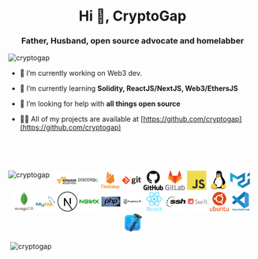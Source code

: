 <h1 align="center">Hi 👋, CryptoGap</h1>
<h3 align="center">Father, Husband, open source advocate and homelabber</h3>

<p align="left"> <img src="https://komarev.com/ghpvc/?username=cryptogap" alt="cryptogap" /> </p>

- 🔭 I’m currently working on Web3 dev.

- 🌱 I’m currently learning **Solidity, ReactJS/NextJS, Web3/EthersJS**

- 🤝 I’m looking for help with **all things open source**

- 👨‍💻 All of my projects are available at [https://github.com/cryptogap](https://github.com/cryptogap)

<br/><br/><br/>

<p><img align="left" src="https://github-readme-stats.vercel.app/api/top-langs/?username=cryptogap&layout=compact&hide=html" alt="cryptogap" /></p>

<p align="center">
<img src="https://raw.githubusercontent.com/devicons/devicon/master/icons/amazonwebservices/amazonwebservices-original-wordmark.svg" alt="aws" width="40" height="40"/> 
<img src="https://raw.githubusercontent.com/devicons/devicon/master/icons/discordjs/discordjs-original-wordmark.svg" alt="DiscordJS" width="40" height="40"/> 
<img src="https://raw.githubusercontent.com/devicons/devicon/master/icons/firebase/firebase-plain-wordmark.svg" alt="Firebase" width="40" height="40"/> 
<img src="https://raw.githubusercontent.com/devicons/devicon/master/icons/git/git-original-wordmark.svg" alt="git" width="40" height="40"/> 
<img src="https://raw.githubusercontent.com/devicons/devicon/master/icons/github/github-original-wordmark.svg" alt="github" width="40" height="40"/> 
<img src="https://raw.githubusercontent.com/devicons/devicon/master/icons/gitlab/gitlab-original-wordmark.svg" alt="gitlab" width="40" height="40"/> 
<img src="https://raw.githubusercontent.com/devicons/devicon/master/icons/javascript/javascript-original.svg" alt="javascript" width="40" height="40"/> 
<img src="https://raw.githubusercontent.com/devicons/devicon/master/icons/linux/linux-original.svg" alt="Linux" width="40" height="40"/> 
<img src="https://raw.githubusercontent.com/devicons/devicon/master/icons/materialui/materialui-original.svg" alt="MUI" width="40" height="40"/> 
<img src="https://raw.githubusercontent.com/devicons/devicon/master/icons/mongodb/mongodb-original-wordmark.svg" alt="mongoDB" width="40" height="40"/> 
<img src="https://raw.githubusercontent.com/devicons/devicon/master/icons/mysql/mysql-original-wordmark.svg" alt="MySQL" width="40" height="40"/> 
<img src="https://raw.githubusercontent.com/devicons/devicon/master/icons/nextjs/nextjs-line.svg" alt="NextJS" width="40" height="40"/> 
<img src="https://raw.githubusercontent.com/devicons/devicon/master/icons/nginx/nginx-original.svg" alt="NGINX" width="40" height="40"/> 
<img src="https://raw.githubusercontent.com/devicons/devicon/master/icons/php/php-original.svg" alt="PHP" width="40" height="40"/> 
<img src="https://raw.githubusercontent.com/devicons/devicon/master/icons/raspberrypi/raspberrypi-line-wordmark.svg" alt="RaspberryPI" width="40" height="40"/> 
<img src="https://raw.githubusercontent.com/devicons/devicon/master/icons/react/react-original-wordmark.svg" alt="ReactJS" width="40" height="40"/> 
<img src="https://raw.githubusercontent.com/devicons/devicon/master/icons/ssh/ssh-original-wordmark.svg" alt="SSH" width="40" height="40"/> 
<img src="https://raw.githubusercontent.com/devicons/devicon/master/icons/swift/swift-original-wordmark.svg" alt="swift" width="40" height="40"/>
<img src="https://raw.githubusercontent.com/devicons/devicon/master/icons/ubuntu/ubuntu-plain-wordmark.svg" alt="Ubuntu" width="40" height="40"/>
<img src="https://raw.githubusercontent.com/devicons/devicon/master/icons/vscode/vscode-original-wordmark.svg" alt="VSCode" width="40" height="40"/>

<img src="https://raw.githubusercontent.com/devicons/devicon/master/icons/xcode/xcode-original.svg" alt="XCode" width="40" height="40"/>

</p>

<p>&nbsp;<img align="center" src="https://github-readme-stats.vercel.app/api?username=cryptogap&show_icons=true" alt="cryptogap" /></p>
